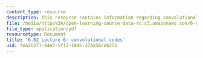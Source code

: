 ```yaml
---
content_type: resource
description: This resource contains information regarding convolutional codes.
file: /media/https%3A/open-learning-course-data-rc.s3.amazonaws.com/6-02-introduction-to-eecs-ii-digital-communication-systems-fall-2012/fea2b27744e25ff21846374a56ceb256_MIT6_02F12_lec06.pdf
file_type: application/pdf
resourcetype: Document
title: '6.02 Lecture 6: convolutional codes'
uid: fea2b277-44e2-5ff2-1846-374a56ceb256
---
```


